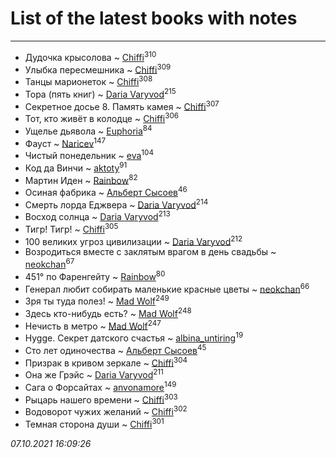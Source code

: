 # List of the latest books with notes
---

* Дудочка крысолова ~ [Chiffi](users/105/105831994080785626680-google)<sup>310</sup>
* Улыбка пересмешника ~ [Chiffi](users/105/105831994080785626680-google)<sup>309</sup>
* Танцы марионеток ~ [Chiffi](users/105/105831994080785626680-google)<sup>308</sup>
* Тора (пять книг) ~ [Daria Varyvod](users/829/829893410524253-facebook)<sup>215</sup>
* Секретное досье 8. Память камея ~ [Chiffi](users/105/105831994080785626680-google)<sup>307</sup>
* Тот, кто живёт в колодце ~ [Chiffi](users/105/105831994080785626680-google)<sup>306</sup>
* Ущелье дьявола ~ [Euphoria](users/106/106304994652616315178-google)<sup>84</sup>
* Фауст ~ [Naricev](users/107/107090515204537133928-google)<sup>147</sup>
* Чистый понедельник ~ [eva](users/111/111656270551033014778-google)<sup>104</sup>
* Код да Винчи ~ [aktoty](users/275/275766107-vkontakte)<sup>91</sup>
* Мартин Иден ~ [Rainbow](users/109/109787328219839805802-google)<sup>82</sup>
* Осиная фабрика ~ [Альберт Сысоев](users/474/47446642-vkontakte)<sup>46</sup>
* Смерть лорда Еджвера ~ [Daria Varyvod](users/829/829893410524253-facebook)<sup>214</sup>
* Восход солнца ~ [Daria Varyvod](users/829/829893410524253-facebook)<sup>213</sup>
* Тигр! Тигр! ~ [Chiffi](users/105/105831994080785626680-google)<sup>305</sup>
* 100 великих угроз цивилизации ~ [Daria Varyvod](users/829/829893410524253-facebook)<sup>212</sup>
* Возродиться вместе с заклятым врагом в день свадьбы ~ [neokchan](users/113/113179958976964886996-google)<sup>67</sup>
* 451° по Фаренгейту ~ [Rainbow](users/109/109787328219839805802-google)<sup>80</sup>
* Генерал любит собирать маленькие красные цветы ~ [neokchan](users/113/113179958976964886996-google)<sup>66</sup>
* Зря ты туда полез! ~ [Mad Wolf](users/947/94738840-vkontakte)<sup>249</sup>
* Здесь кто-нибудь есть? ~ [Mad Wolf](users/947/94738840-vkontakte)<sup>248</sup>
* Нечисть в метро ~ [Mad Wolf](users/947/94738840-vkontakte)<sup>247</sup>
* Hygge. Секрет датского счастья ~ [albina_untiring](users/257/2579695-vkontakte)<sup>19</sup>
* Сто лет одиночества ~ [Альберт Сысоев](users/474/47446642-vkontakte)<sup>45</sup>
* Призрак в кривом зеркале ~ [Chiffi](users/105/105831994080785626680-google)<sup>304</sup>
* Она же Грэйc ~ [Daria Varyvod](users/829/829893410524253-facebook)<sup>211</sup>
* Сага о Форсайтах ~ [anvonamore](users/595/5957175-vkontakte)<sup>149</sup>
* Рыцарь нашего времени ~ [Chiffi](users/105/105831994080785626680-google)<sup>303</sup>
* Водоворот чужих желаний ~ [Chiffi](users/105/105831994080785626680-google)<sup>302</sup>
* Темная сторона души ~ [Chiffi](users/105/105831994080785626680-google)<sup>301</sup>


_07.10.2021 16:09:26_
